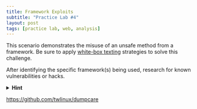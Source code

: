 ```yaml
---
title: Framework Exploits
subtitle: "Practice Lab #4"
layout: post
tags: [practice lab, web, analysis]
---
```


This scenario demonstrates the misuse of an unsafe method from a framework. Be sure to apply [white-box texting](/2017-12-13-whitebox/) strategies to solve this challenge.

After identifying the specific framework(s) being used, research for known vulnerabilities or hacks.

<details><summary><strong>Hint</strong></summary>mustaches</details>

<https://github.com/twlinux/dumpcare>